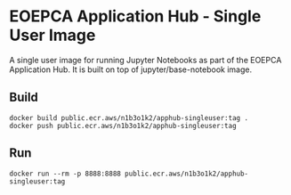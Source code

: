 # EOEPCA Application Hub - Single User Image

A single user image for running Jupyter Notebooks as part of the EOEPCA Application Hub. It is built on top of jupyter/base-notebook image.

## Build

```
docker build public.ecr.aws/n1b3o1k2/apphub-singleuser:tag .
docker push public.ecr.aws/n1b3o1k2/apphub-singleuser:tag
```

## Run

```
docker run --rm -p 8888:8888 public.ecr.aws/n1b3o1k2/apphub-singleuser:tag
```
